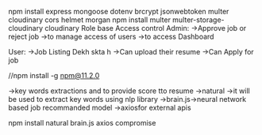npm install express mongoose dotenv brcrypt jsonwebtoken multer cloudinary cors helmet morgan
 npm install multer multer-storage-cloudinary cloudinary
Role base Access control
Admin:
->Approve job or reject job
->to manage access of users
->to access Dashboard

User:
->Job Listing Dekh skta h 
->Can upload their resume
->Can Apply for job


 //npm install -g npm@11.2.0

 ->key words extractions and to provide score tto resume
 ->natural ->it will be used to extract key words using nlp library
 ->brain.js->neural network based job recommanded model
 ->axiosfor external apis

 npm install natural brain.js axios   compromise